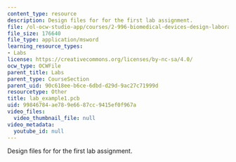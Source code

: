 ```yaml
---
content_type: resource
description: Design files for for the first lab assignment.
file: /ol-ocw-studio-app/courses/2-996-biomedical-devices-design-laboratory-fall-2007/99846784ae789e6687cc9415ef0f967a_lab_example1.pcb
file_size: 176640
file_type: application/msword
learning_resource_types:
- Labs
license: https://creativecommons.org/licenses/by-nc-sa/4.0/
ocw_type: OCWFile
parent_title: Labs
parent_type: CourseSection
parent_uid: 90c618ee-b6ce-6dbd-d29d-9ac27c71999d
resourcetype: Other
title: lab_example1.pcb
uid: 99846784-ae78-9e66-87cc-9415ef0f967a
video_files:
  video_thumbnail_file: null
video_metadata:
  youtube_id: null
---
```

Design files for for the first lab assignment.